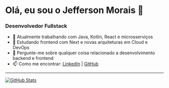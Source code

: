 # Olá, eu sou o Jefferson Morais 👋

### Desenvolvedor Fullstack

- 🔭 Atualmente trabalhando com Java, Kotlin, React e microsserviços
- 🌱 Estudando frontend com Next e novas arquiteturas em Cloud e DevOps
- 💬 Pergunte-me sobre qualquer coisa relacionado a desenvolvimento backend e frontend
- 📫 Como me encontrar: [LinkedIn](https://www.linkedin.com/in/jffmorais) | [GitHub](https://github.com/jffmorais)

---

[![GitHub Stats](https://github-readme-stats.vercel.app/api?username=jffmorais)](https://github.com/jffmorais)
